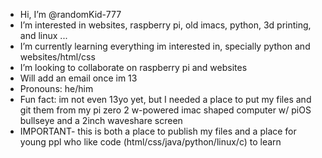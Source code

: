 -  Hi, I’m @randomKid-777
-  I’m interested in websites, raspberry pi, old imacs, python, 3d printing, and linux ...
-  I’m currently learning everything im interested in, specially python and websites/html/css
-  I’m looking to collaborate on raspberry pi and websites
-  Will add an email once im 13
-  Pronouns: he/him 
- Fun fact: im not even 13yo yet, but I needed a place to put my files and git them from my pi zero 2 w-powered imac shaped computer w/ piOS bullseye and a 2inch waveshare screen
- IMPORTANT- this is both a place to publish my files and a place for young ppl who like code (html/css/java/python/linux/c) to learn
<!---
randomKid-777/randomKid-777 is a ✨ special ✨ repository because its `README.md` (this file) appears on your GitHub profile.
You can click the Preview link to take a look at your changes.
--->

